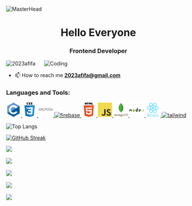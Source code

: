 ![MasterHead](https://i.ibb.co/b2qLkMQ/Black-And-Gold-Elegant-Business-Name-Facebook-Cover.png)
<h1 align="center">Hello Everyone</h1>
<h3 align="center">Frontend Developer</h3>
<img align="right" alt="Coding" width="400" src="https://i.ibb.co/kMWSCPK/gitcover.jpg">

<p align="left"> <img src="https://komarev.com/ghpvc/?username=2023afifa&label=Profile%20views&color=0e75b6&style=flat" alt="2023afifa" /> </p>

- 📫 How to reach me **2023afifa@gmail.com**



<h3 align="left">Languages and Tools:</h3>
<p align="left"> <a href="https://www.cprogramming.com/" target="_blank" rel="noreferrer"> <img src="https://raw.githubusercontent.com/devicons/devicon/master/icons/c/c-original.svg" alt="c" width="40" height="40"/> </a> <a href="https://www.w3schools.com/css/" target="_blank" rel="noreferrer"> <img src="https://raw.githubusercontent.com/devicons/devicon/master/icons/css3/css3-original-wordmark.svg" alt="css3" width="40" height="40"/> </a> <a href="https://expressjs.com" target="_blank" rel="noreferrer"> <img src="https://raw.githubusercontent.com/devicons/devicon/master/icons/express/express-original-wordmark.svg" alt="express" width="40" height="40"/> </a> <a href="https://firebase.google.com/" target="_blank" rel="noreferrer"> <img src="https://www.vectorlogo.zone/logos/firebase/firebase-icon.svg" alt="firebase" width="40" height="40"/> </a> <a href="https://www.w3.org/html/" target="_blank" rel="noreferrer"> <img src="https://raw.githubusercontent.com/devicons/devicon/master/icons/html5/html5-original-wordmark.svg" alt="html5" width="40" height="40"/> </a> <a href="https://developer.mozilla.org/en-US/docs/Web/JavaScript" target="_blank" rel="noreferrer"> <img src="https://raw.githubusercontent.com/devicons/devicon/master/icons/javascript/javascript-original.svg" alt="javascript" width="40" height="40"/> </a> <a href="https://www.mongodb.com/" target="_blank" rel="noreferrer"> <img src="https://raw.githubusercontent.com/devicons/devicon/master/icons/mongodb/mongodb-original-wordmark.svg" alt="mongodb" width="40" height="40"/> </a> <a href="https://nodejs.org" target="_blank" rel="noreferrer"> <img src="https://raw.githubusercontent.com/devicons/devicon/master/icons/nodejs/nodejs-original-wordmark.svg" alt="nodejs" width="40" height="40"/> </a> <a href="https://reactjs.org/" target="_blank" rel="noreferrer"> <img src="https://raw.githubusercontent.com/devicons/devicon/master/icons/react/react-original-wordmark.svg" alt="react" width="40" height="40"/> </a> <a href="https://tailwindcss.com/" target="_blank" rel="noreferrer"> <img src="https://www.vectorlogo.zone/logos/tailwindcss/tailwindcss-icon.svg" alt="tailwind" width="40" height="40"/> </a> </p>

![Top Langs](https://github-readme-stats.vercel.app/api/top-langs/?username=anuraghazra&size_weight=0.5&count_weight=0.5)

[![GitHub Streak](https://github-readme-streak-stats.herokuapp.com?user=2023afifa&theme=github-dark-dimmed)](https://git.io/streak-stats)

![](http://github-profile-summary-cards.vercel.app/api/cards/stats?username=2023afifa&theme=github_dark)

![](http://github-profile-summary-cards.vercel.app/api/cards/productive-time?username=2023afifa&theme=github_dark&utcOffset=8)

![](http://github-profile-summary-cards.vercel.app/api/cards/profile-details?username=2023afifa&theme=github_dark)

![](http://github-profile-summary-cards.vercel.app/api/cards/repos-per-language?username=2023afifa&theme=github_dark)

![](http://github-profile-summary-cards.vercel.app/api/cards/most-commit-language?username=2023afifa&theme=github_dark)



